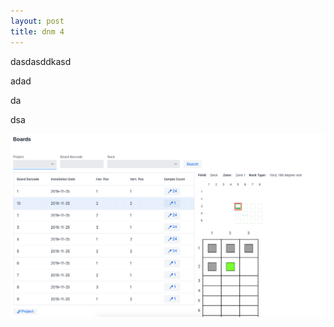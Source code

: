 ```yaml
---
layout: post
title: dnm 4
---
```

dasdasddkasd

adad

da

dsa

![](/img/uploads/screen-shot-2019-11-25-at-19.36.49.png)
